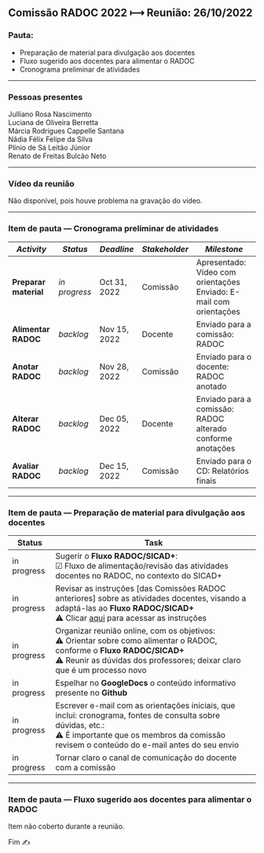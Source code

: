 ## Comissão RADOC 2022 &#x27FC; Reunião: 26/10/2022


### Pauta:
- Preparação de material para divulgação aos docentes
- Fluxo sugerido aos docentes para alimentar o RADOC
- Cronograma preliminar de atividades

---
### Pessoas presentes

Julliano Rosa Nascimento<br>
Luciana de Oliveira Berretta<br>
Márcia Rodrigues Cappelle Santana<br>
Nádia Félix Felipe da Silva<br>
Plínio de Sá Leitão Júnior<br>
Renato de Freitas Bulcão Neto<br>

---
### Vídeo da reunião

Não disponível, pois houve problema na gravação do vídeo.

---
### Item de pauta &#x2015; Cronograma preliminar de atividades

|_Activity_|_Status_|_Deadline_|_Stakeholder_|_Milestone_|
|-|-|-|-|-|
|**Preparar material**|_in progress_|Oct 31, 2022|Comissão|Apresentado: Vídeo com orientações<br>Enviado: E-mail com orientações|
|**Alimentar RADOC**|_backlog_|Nov 15, 2022|Docente|Enviado para a comissão: RADOC|
|**Anotar RADOC**|_backlog_|Nov 28, 2022|Comissão|Enviado para o docente: RADOC anotado|
|**Alterar RADOC**|_backlog_|Dec 05, 2022|Docente|Enviado para a comissão: RADOC alterado conforme anotações|
|**Avaliar RADOC**|_backlog_|Dec 15, 2022|Comissão|Enviado para o CD: Relatórios finais|

---
### Item de pauta &#x2015; Preparação de material para divulgação aos docentes

|Status|Task|
|-|-|
|in progress| Sugerir o **Fluxo RADOC/SICAD+**:<br>&#9745; Fluxo de alimentação/revisão das atividades docentes no RADOC, no contexto do SICAD+|
|in progress| Revisar as instruções \[das Comissões RADOC anteriores\] sobre as atividades docentes, visando a adaptá-las ao **Fluxo RADOC/SICAD+**<br>&#9888; Clicar [aqui](https://docs.google.com/spreadsheets/d/1r7R49SosuoSZuDxSHp_M1s5jyZYC9O7KnHdICywnbtQ/edit?usp=drive_web&ouid=105036038655527034429) para acessar as instruções
|in progress| Organizar reunião online, com os objetivos:<br>&#9888; Orientar sobre como alimentar o RADOC, conforme o **Fluxo RADOC/SICAD+**<br>&#9888; Reunir as dúvidas dos professores; deixar claro que é um processo novo|
|in progress| Espelhar no **GoogleDocs** o conteúdo informativo presente no **Github**|
|in progress| Escrever e-mail com as orientações iniciais, que inclui: cronograma, fontes de consulta sobre dúvidas, etc.:<br>&#9888; É importante que os membros da comissão revisem o conteúdo do e-mail antes do seu envio|
|in progress| Tornar claro o canal de comunicação do docente com a comissão|

---
### Item de pauta &#x2015; Fluxo sugerido aos docentes para alimentar o RADOC

Item não coberto durante a reunião.

Fim &#9997;
